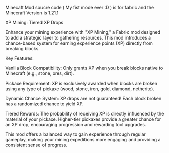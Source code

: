 Minecaft Mod soucre code ( My fist mode ever :D ) is for fabric and the Minecraft Version is 1.21.1

XP Mining: Tiered XP Drops

Enhance your mining experience with "XP Mining," a Fabric mod designed to add a strategic layer to gathering resources. This mod introduces a chance-based system for earning experience points (XP) directly from breaking blocks.

Key Features:

Vanilla Block Compatibility: Only grants XP when you break blocks native to Minecraft (e.g., stone, ores, dirt).

Pickaxe Requirement: XP is exclusively awarded when blocks are broken using any type of pickaxe (wood, stone, iron, gold, diamond, netherite).

Dynamic Chance System: XP drops are not guaranteed! Each block broken has a randomized chance to yield XP.

Tiered Rewards: The probability of receiving XP is directly influenced by the material of your pickaxe. Higher-tier pickaxes provide a greater chance for an XP drop, encouraging progression and rewarding tool upgrades.

This mod offers a balanced way to gain experience through regular gameplay, making your mining expeditions more engaging and providing a consistent sense of progress.
